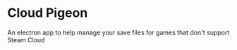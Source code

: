 # Cloud Pigeon

An electron app to help manage your save files for games that don't support Steam Cloud
